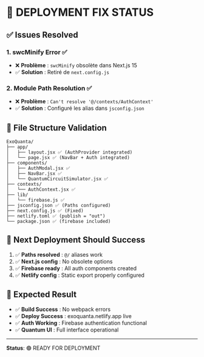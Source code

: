 # 🚀 DEPLOYMENT FIX STATUS

## ✅ Issues Resolved

### 1. **swcMinify Error** ✅
- ❌ **Problème** : `swcMinify` obsolète dans Next.js 15
- ✅ **Solution** : Retiré de `next.config.js`

### 2. **Module Path Resolution** ✅  
- ❌ **Problème** : `Can't resolve '@/contexts/AuthContext'`
- ✅ **Solution** : Configuré les alias dans `jsconfig.json`

## 📁 File Structure Validation

```
ExoQuanta/
├── app/
│   ├── layout.jsx ✅ (AuthProvider integrated)
│   └── page.jsx ✅ (NavBar + Auth integrated)
├── components/
│   ├── AuthModal.jsx ✅
│   ├── NavBar.jsx ✅
│   └── QuantumCircuitSimulator.jsx ✅
├── contexts/
│   └── AuthContext.jsx ✅
├── lib/
│   └── firebase.js ✅
├── jsconfig.json ✅ (Paths configured)
├── next.config.js ✅ (Fixed)
├── netlify.toml ✅ (publish = "out")
└── package.json ✅ (firebase included)
```

## 🔄 Next Deployment Should Success

1. ✅ **Paths resolved** : `@/` aliases work
2. ✅ **Next.js config** : No obsolete options  
3. ✅ **Firebase ready** : All auth components created
4. ✅ **Netlify config** : Static export properly configured

## 🎯 Expected Result

- ✅ **Build Success** : No webpack errors
- ✅ **Deploy Success** : exoquanta.netlify.app live
- ✅ **Auth Working** : Firebase authentication functional
- ✅ **Quantum UI** : Full interface operational

---
**Status**: 🟢 READY FOR DEPLOYMENT
